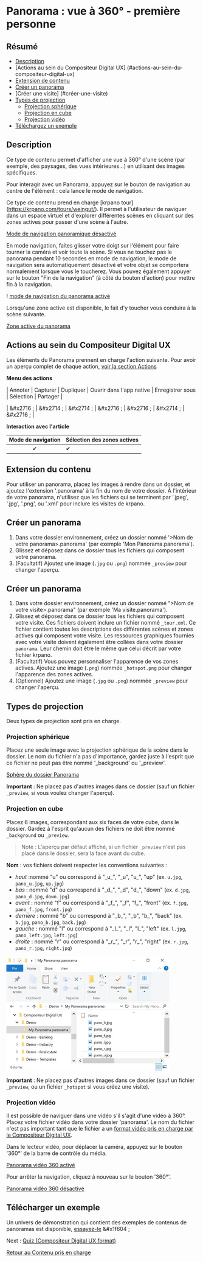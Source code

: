  # Panorama : vue à 360° - première personne

## Résumé
* [Description](#description)
* [Actions au sein du Compositeur Digital UX] (#actions-au-sein-du-compositeur-digital-ux)
* [Extension de contenu](#extension-de-contenu)
* [Créer un panorama](#créer-un-panorama)
* [Créer une visite] (#créer-une-visite)
* [Types de projection](#types-de-projection)
   * [Projection sphérique](#projection-cubique)
   * [Projection en cube](#projection-en-cube)
   * [Projection vidéo](#projection-vidéo)
* [Téléchargez un exemple](#télécharger-un-exemple)

## Description

Ce type de contenu permet d'afficher une vue à 360° d'une scène (par exemple, des paysages, des vues intérieures...) en utilisant des images spécifiques.

Pour interagir avec un Panorama, appuyez sur le bouton de navigation au centre de l'élément : cela lance le mode de navigation.

Ce type de contenu prend en charge [krpano tour] (https://krpano.com/tours/weingut/). Il permet à l'utilisateur de naviguer dans un espace virtuel et d'explorer différentes scènes en cliquant sur des zones actives pour passer d'une scène à l'autre.

[Mode de navigation panoramique désactivé](../../../en/img/content_panorama_start.JPG)

En mode navigation, faites glisser votre doigt sur l'élément pour faire tourner la caméra et voir toute la scène. Si vous ne touchez pas le panorama pendant 10 secondes en mode de navigation, le mode de navigation sera automatiquement désactivé et votre objet se comportera normalement lorsque vous le toucherez.
Vous pouvez également appuyer sur le bouton "Fin de la navigation" (à côté du bouton d'action) pour mettre fin à la navigation.

! [mode de navigation du panorama activé](../../../en/img/content_panorama_end.JPG)

Lorsqu'une zone active est disponible, le fait d'y toucher vous conduira à la scène suivante. 

[Zone active du panorama](../../../en/img/content_panorama_hotspot.JPG)

## Actions au sein du Compositeur Digital UX

Les éléments du Panorama prennent en charge l'action suivante. Pour avoir un aperçu complet de chaque action, [voir la section Actions](actions.md)

**Menu des actions**

| Annoter   | Capturer  | Dupliquer | Ouvrir dans l'app native | Enregistrer sous | Sélection | Partager | 

| &#x2716 ; | &#x2714 ; | &#x2714 ; | &#x2716 ;                | &#x2716 ;        | &#x2714 ; | &#x2716 ; |

**Interaction avec l'article**

| Mode de navigation | Sélection des zones actives|
|:------------------:|:------------------|
| &#x2714;           | &#x2714;          |

## Extension du contenu

Pour utiliser un panorama, placez les images à rendre dans un dossier, et ajoutez l'extension '.panorama' à la fin du nom de votre dossier.
À l'intérieur de votre panorama, n'utilisez que les fichiers qui se terminent par '.jpeg', '.jpg', '.png', ou '.xml' pour inclure les visites de krpano.

## Créer un panorama

1. Dans votre dossier environnement, créez un dossier nommé '>Nom de votre panorama>.panorama' (par exemple 'Mon Panorama.panorama').
1. Glissez et déposez dans ce dossier tous les fichiers qui composent votre panorama.
1. (Facultatif) Ajoutez une image (`.jpg` ou `.png`) nommée `_preview` pour changer l'aperçu.

## Créer un panorama

1. Dans votre dossier environnement, créez un dossier nommé ">Nom de votre visite>.panorama" (par exemple 'Ma visite.panorama').
1. Glissez et déposez dans ce dossier tous les fichiers qui composent votre visite. Ces fichiers doivent inclure un fichier nommé `_tour.xml`. Ce fichier contient toutes les descriptions des différentes scènes et zones actives qui composent votre visite. 
Les ressources graphiques fournies avec votre visite doivent également être collées dans votre dossier `panorama`. Leur chemin doit être le même que celui décrit par votre fichier krpano. 
1. (Facultatif) Vous pouvez personnaliser l'apparence de vos zones actives. Ajoutez une image (`.png`) nommée `_hotspot.png` pour changer l'apparence des zones actives.
1. (Optionnel) Ajoutez une image (`.jpg` ou `.png`) nommée `_preview` pour changer l'aperçu.

## Types de projection

Deux types de projection sont pris en charge.

### Projection sphérique

Placez une seule image avec la projection sphérique de la scène dans le dossier. Le nom du fichier n'a pas d'importance, gardez juste à l'esprit que ce fichier ne peut pas être nommé '_background' ou '_preview'.

[Sphère du dossier Panorama](../../../en/img/content_panorama_sphere_folder.JPG)


**Important** : Ne placez pas d'autres images dans ce dossier (sauf un fichier `_preview`, si vous voulez changer l'aperçu).

### Projection en cube

Placez 6 images, correspondant aux six faces de votre cube, dans le dossier. Gardez à l'esprit qu'aucun des fichiers ne doit être nommé `_background` ou `_preview`.

> Note : L'aperçu par défaut affiché, si un fichier `_preview` n'est pas placé dans le dossier, sera la face avant du cube.

**Nom** : vos fichiers doivent respecter les conventions suivantes :
   * *haut* :nommé "u" ou correspond à "\_u\_", "\_u", "u\_", "up" (ex. `u.jpg`, `pano_u.jpg`, `up.jpg`)
   * *bas* : nommé "d" ou correspond à "\_d\_", "\_d", "d\_", "down" (ex. `d.jpg`, `pano_d.jpg`, `down.jpg`)
   * *avant* : nommé "f" ou correspond à "\_f\_", "\_f", "f\_", "front" (ex. `f.jpg`, `pano_f.jpg`, `front.jpg`)
   * *derrière* : nommé "b" ou correspond à "\_b\_", "\_b", "b\_", "back" (ex. `b.jpg`, `pano_b.jpg`, `back.jpg`)
   * *gauche* : nommé "l" ou correspond à "\_l\_", "\_l", "l\_", "left" (ex. `l.jpg`, `pano_left.jpg`, `left.jpg`)
   * *droite* : nommé "r" ou correspond à "\_r\_", "\_r", "r\_", "right" (ex. `r.jpg`, `pano_r.jpg`, `right.jpg`)

![Panorama dossier cubes](../../../en/img/content_panorama_cubes_folder.JPG)

**Important** : Ne placez pas d'autres images dans ce dossier (sauf un fichier `_preview`, ou un fichier `_hotspot` si vous créez une visite).

### Projection vidéo

Il est possible de naviguer dans une vidéo s'il s'agit d'une vidéo à 360°. Placez votre fichier vidéo dans votre dossier 'panorama'. Le nom du fichier n'est pas important tant que le fichier a un [format vidéo pris en charge par le Compositeur Digital UX](../video.md).

Dans le lecteur vidéo, pour déplacer la caméra, appuyez sur le bouton '360°' de la barre de contrôle du média. 

[Panorama vidéo 360 activé](../../../en/img/content_panorama_video360_enable.JPG)

Pour arrêter la navigation, cliquez à nouveau sur le bouton '360°'.

[Panorama vidéo 360 désactivé](../../../en/img/contenu_panorama_vidéo360_disable.JPG)


## Télécharger un exemple

Un univers de démonstration qui contient des exemples de contenus de panoramas est disponible, [essayez-le](../Demo-Universe.zip) &#x1f604 ;

Next : [Quiz (Compositeur Digital UX format)](quiz.md)

[Retour au Contenu pris en charge](index.md)

